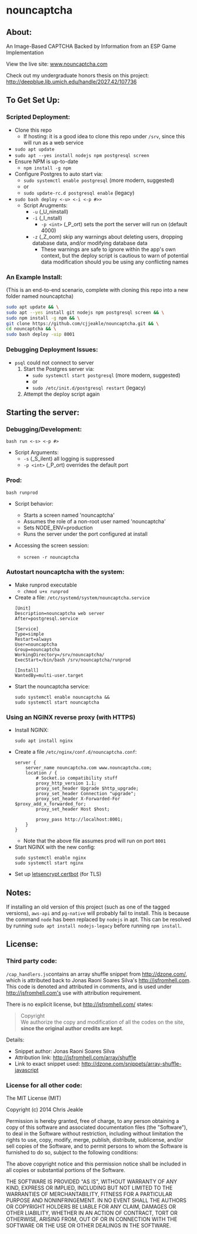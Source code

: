 nouncaptcha
===========

## About:
An Image-Based CAPTCHA Backed by Information from an ESP Game Implementation

View the live site: www.nouncaptcha.com

Check out my undergraduate honors thesis on this project: http://deepblue.lib.umich.edu/handle/2027.42/107736

## To Get Set Up:
### Scripted Deployment:
* Clone this repo
    * If hosting: it is a good idea to clone this repo under `/srv`, since this will run as a web service
* `sudo apt update`
* `sudo apt --yes install nodejs npm postgresql screen`
* Ensure NPM is up-to-date
    * `npm install -g npm`
* Configure Postgres to auto start via:
    * `sudo systemctl enable postgresql` (more modern, suggested)
    * or
    * `sudo update-rc.d postgresql enable` (legacy)
* `sudo bash deploy <-u> <-i <-p #>>`
    * Script Arugments:
        * `-u` (_U_ninstall)
        * `-i` (_I_nstall)
            * `-p <int>` (_P_ort) sets the port the server will run on (default 4000)
        * `-z` (_Z_oom) skip any warnings about deleting users, dropping database data, and/or modifying database data
            * These warnings are safe to ignore within the app's own context, but the deploy script is cautious to warn of potential data modification should you be using any conflicting names

### An Example Install:
(This is an end-to-end scenario, complete with cloning this repo into a new folder named nouncaptcha)
```bash
sudo apt update && \
sudo apt --yes install git nodejs npm postgresql screen && \
sudo npm install -g npm && \
git clone https://github.com/cjjeakle/nouncaptcha.git && \
cd nouncaptcha && \
sudo bash deploy -uip 8001
```

### Debugging Deployment Issues:
* `psql` could not connect to server
    1. Start the Postgres server via:
        * `sudo systemctl start postgresql` (more modern, suggested)
        * or
        * `sudo /etc/init.d/postgresql restart` (legacy)
    1. Attempt the deploy script again

## Starting the server:
### Debugging/Development:
`bash run <-s> <-p #>`

* Script Arguments:
    * `-s` (_S_ilent) all logging is suppressed
    * `-p <int>` (_P_ort) overrides the default port

### Prod:
`bash runprod`

* Script behavior:
    * Starts a screen named 'nouncaptcha'
    * Assumes the role of a non-root user named 'nouncaptcha'
    * Sets NODE_ENV=production
    * Runs the server under the port configured at install

* Accessing the screen session:
    * `screen -r nouncaptcha`

### Autostart nouncaptcha with the system:
* Make runprod executable
    * `chmod u+x runprod`
* Create a file: `/etc/systemd/system/nouncaptcha.service`
    ```
    [Unit]
    Description=nouncaptcha web server
    After=postgresql.service

    [Service]
    Type=simple
    Restart=always
    User=nouncaptcha
    Group=nouncaptcha
    WorkingDirectory=/srv/nouncaptcha/
    ExecStart=/bin/bash /srv/nouncaptcha/runprod

    [Install]
    WantedBy=multi-user.target
    ```
* Start the nouncaptcha service:
    ```
    sudo systemctl enable nouncaptcha &&
    sudo systemctl start nouncaptcha
    ```

### Using an NGINX reverse proxy (with HTTPS)
* Install NGINX:
    ```
    sudo apt install nginx
    ```
* Create a file `/etc/nginx/conf.d/nouncaptcha.conf`:
    ```
    server {
        server_name nouncaptcha.com www.nouncaptcha.com;
        location / {
            # Socket.io compatibility stuff
            proxy_http_version 1.1;
            proxy_set_header Upgrade $http_upgrade;
            proxy_set_header Connection "upgrade";
            proxy_set_header X-Forwarded-For $proxy_add_x_forwarded_for;
            proxy_set_header Host $host;

            proxy_pass http://localhost:8001;
        }
    }
    ```
    * Note that the above file assumes prod will run on port `8001`
* Start NGINX with the new config:
    ```
    sudo systemctl enable nginx
    sudo systemctl start nginx
    ```
* Set up [letsencrypt certbot](https://www.nginx.com/blog/using-free-ssltls-certificates-from-lets-encrypt-with-nginx/) (for TLS)

## Notes:
If installing an old version of this project (such as one of the tagged versions), `aws-api` and `pg-native` will probably fail to install. 
This is because the command `node` has been replaced by `nodejs` in apt. 
This can be resolved by running `sudo apt install nodejs-legacy` before running `npm install`.

## License:
### Third party code:
`/cap_handlers.js`contains an array shuffle snippet from http://dzone.com/, which is attributed back to Jonas Raoni Soares Silva's http://jsfromhell.com. This code is denoted and attributed in comments, and is used under http://jsfromhell.com's use with attribution requirement.

There is no explicit license, but http://jsfromhell.com/ states:
> Copyright<br/>
> We authorize the copy and modification of all the codes on the site, <strong>since the original author credits are kept</strong>.

Details:
* Snippet author: Jonas Raoni Soares Silva
* Attribution link: http://jsfromhell.com/array/shuffle
* Link to exact snippet used: http://dzone.com/snippets/array-shuffle-javascript

### License for all other code:
The MIT License (MIT)

Copyright (c) 2014 Chris Jeakle

Permission is hereby granted, free of charge, to any person obtaining a copy
of this software and associated documentation files (the "Software"), to deal
in the Software without restriction, including without limitation the rights
to use, copy, modify, merge, publish, distribute, sublicense, and/or sell
copies of the Software, and to permit persons to whom the Software is
furnished to do so, subject to the following conditions:

The above copyright notice and this permission notice shall be included in all
copies or substantial portions of the Software.

THE SOFTWARE IS PROVIDED "AS IS", WITHOUT WARRANTY OF ANY KIND, EXPRESS OR
IMPLIED, INCLUDING BUT NOT LIMITED TO THE WARRANTIES OF MERCHANTABILITY,
FITNESS FOR A PARTICULAR PURPOSE AND NONINFRINGEMENT. IN NO EVENT SHALL THE
AUTHORS OR COPYRIGHT HOLDERS BE LIABLE FOR ANY CLAIM, DAMAGES OR OTHER
LIABILITY, WHETHER IN AN ACTION OF CONTRACT, TORT OR OTHERWISE, ARISING FROM,
OUT OF OR IN CONNECTION WITH THE SOFTWARE OR THE USE OR OTHER DEALINGS IN THE
SOFTWARE.
